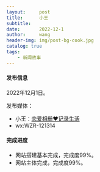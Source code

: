 ```yaml
---
layout:     post
title:      小王
subtitle:  
date:       2022-12-1
author:     wang
header-img: img/post-bg-cook.jpg
catalog: true
tags:
    - 新闻故事
---
```


#### 发布信息

2022年12月1日。

发布媒体：

* 小王：[恋爱相册❤️记录生活](http://xwkl.xyz)
* wx:WZR-121314

#### 完成进度

* 网站搭建基本完成，完成度99%。
* 网站主体完成，完成度99%。
